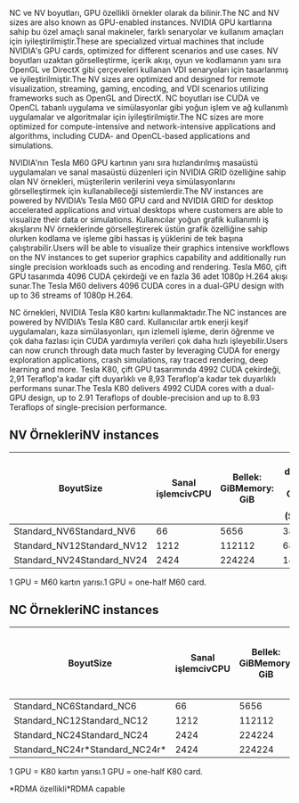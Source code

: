 
<span data-ttu-id="8c57d-101">NC ve NV boyutları, GPU özellikli örnekler olarak da bilinir.</span><span class="sxs-lookup"><span data-stu-id="8c57d-101">The NC and NV sizes are also known as GPU-enabled instances.</span></span> <span data-ttu-id="8c57d-102">NVIDIA GPU kartlarına sahip bu özel amaçlı sanal makineler, farklı senaryolar ve kullanım amaçları için iyileştirilmiştir.</span><span class="sxs-lookup"><span data-stu-id="8c57d-102">These are specialized virtual machines that include NVIDIA's GPU cards, optimized for different scenarios and use cases.</span></span> <span data-ttu-id="8c57d-103">NV boyutları uzaktan görselleştirme, içerik akışı, oyun ve kodlamanın yanı sıra OpenGL ve DirectX gibi çerçeveleri kullanan VDI senaryoları için tasarlanmış ve iyileştirilmiştir.</span><span class="sxs-lookup"><span data-stu-id="8c57d-103">The NV sizes are optimized and designed for remote visualization, streaming, gaming, encoding, and VDI scenarios utilizing frameworks such as OpenGL and DirectX.</span></span> <span data-ttu-id="8c57d-104">NC boyutları ise CUDA ve OpenCL tabanlı uygulama ve simülasyonlar gibi yoğun işlem ve ağ kullanımlı uygulamalar ve algoritmalar için iyileştirilmiştir.</span><span class="sxs-lookup"><span data-stu-id="8c57d-104">The NC sizes are more optimized for compute-intensive and network-intensive applications and algorithms, including CUDA- and OpenCL-based applications and simulations.</span></span> 


<span data-ttu-id="8c57d-105">NVIDIA'nın Tesla M60 GPU kartının yanı sıra hızlandırılmış masaüstü uygulamaları ve sanal masaüstü düzenleri için NVIDIA GRID özelliğine sahip olan NV örnekleri, müşterilerin verilerini veya simülasyonlarını görselleştirmek için kullanabileceği sistemlerdir.</span><span class="sxs-lookup"><span data-stu-id="8c57d-105">The NV instances are powered by NVIDIA’s Tesla M60 GPU card and NVIDIA GRID for desktop accelerated applications and virtual desktops where customers are able to visualize their data or simulations.</span></span> <span data-ttu-id="8c57d-106">Kullanıcılar yoğun grafik kullanımlı iş akışlarını NV örneklerinde görselleştirerek üstün grafik özelliğine sahip olurken kodlama ve işleme gibi hassas iş yüklerini de tek başına çalıştırabilir.</span><span class="sxs-lookup"><span data-stu-id="8c57d-106">Users will be able to visualize their graphics intensive workflows on the NV instances to get superior graphics capability and additionally run single precision workloads such as encoding and rendering.</span></span> <span data-ttu-id="8c57d-107">Tesla M60, çift GPU tasarımda 4096 CUDA çekirdeği ve en fazla 36 adet 1080p H.264 akışı sunar.</span><span class="sxs-lookup"><span data-stu-id="8c57d-107">The Tesla M60 delivers 4096 CUDA cores in a dual-GPU design with up to 36 streams of 1080p H.264.</span></span> 

<span data-ttu-id="8c57d-108">NC örnekleri, NVIDIA Tesla K80 kartını kullanmaktadır.</span><span class="sxs-lookup"><span data-stu-id="8c57d-108">The NC instances are powered by NVIDIA’s Tesla K80 card.</span></span> <span data-ttu-id="8c57d-109">Kullanıcılar artık enerji keşif uygulamaları, kaza simülasyonları, ışın izlemeli işleme, derin öğrenme ve çok daha fazlası için CUDA yardımıyla verileri çok daha hızlı işleyebilir.</span><span class="sxs-lookup"><span data-stu-id="8c57d-109">Users can now crunch through data much faster by leveraging CUDA for energy exploration applications, crash simulations, ray traced rendering, deep learning and more.</span></span> <span data-ttu-id="8c57d-110">Tesla K80, çift GPU tasarımında 4992 CUDA çekirdeği, 2,91 Teraflop'a kadar çift duyarlıklı ve 8,93 Teraflop'a kadar tek duyarlıklı performans sunar.</span><span class="sxs-lookup"><span data-stu-id="8c57d-110">The Tesla K80 delivers 4992 CUDA cores with a dual-GPU design, up to 2.91 Teraflops of double-precision and up to 8.93 Teraflops of single-precision performance.</span></span>

## <a name="nv-instances"></a><span data-ttu-id="8c57d-111">NV Örnekleri</span><span class="sxs-lookup"><span data-stu-id="8c57d-111">NV instances</span></span>

| <span data-ttu-id="8c57d-112">Boyut</span><span class="sxs-lookup"><span data-stu-id="8c57d-112">Size</span></span> | <span data-ttu-id="8c57d-113">Sanal işlemci</span><span class="sxs-lookup"><span data-stu-id="8c57d-113">vCPU</span></span> | <span data-ttu-id="8c57d-114">Bellek: GiB</span><span class="sxs-lookup"><span data-stu-id="8c57d-114">Memory: GiB</span></span> | <span data-ttu-id="8c57d-115">Geçici depolama (SSD) GiB</span><span class="sxs-lookup"><span data-stu-id="8c57d-115">Temp storage (SSD) GiB</span></span> | <span data-ttu-id="8c57d-116">GPU</span><span class="sxs-lookup"><span data-stu-id="8c57d-116">GPU</span></span> | <span data-ttu-id="8c57d-117">En fazla veri diski</span><span class="sxs-lookup"><span data-stu-id="8c57d-117">Maximum data disks</span></span> |
| --- | --- | --- | --- | --- | --- |
| <span data-ttu-id="8c57d-118">Standard_NV6</span><span class="sxs-lookup"><span data-stu-id="8c57d-118">Standard_NV6</span></span> |<span data-ttu-id="8c57d-119">6</span><span class="sxs-lookup"><span data-stu-id="8c57d-119">6</span></span> |<span data-ttu-id="8c57d-120">56</span><span class="sxs-lookup"><span data-stu-id="8c57d-120">56</span></span> |<span data-ttu-id="8c57d-121">380</span><span class="sxs-lookup"><span data-stu-id="8c57d-121">380</span></span> | <span data-ttu-id="8c57d-122">1</span><span class="sxs-lookup"><span data-stu-id="8c57d-122">1</span></span> | <span data-ttu-id="8c57d-123">8</span><span class="sxs-lookup"><span data-stu-id="8c57d-123">8</span></span> |
| <span data-ttu-id="8c57d-124">Standard_NV12</span><span class="sxs-lookup"><span data-stu-id="8c57d-124">Standard_NV12</span></span> |<span data-ttu-id="8c57d-125">12</span><span class="sxs-lookup"><span data-stu-id="8c57d-125">12</span></span> |<span data-ttu-id="8c57d-126">112</span><span class="sxs-lookup"><span data-stu-id="8c57d-126">112</span></span> |<span data-ttu-id="8c57d-127">680</span><span class="sxs-lookup"><span data-stu-id="8c57d-127">680</span></span> | <span data-ttu-id="8c57d-128">2</span><span class="sxs-lookup"><span data-stu-id="8c57d-128">2</span></span> | <span data-ttu-id="8c57d-129">16</span><span class="sxs-lookup"><span data-stu-id="8c57d-129">16</span></span> |
| <span data-ttu-id="8c57d-130">Standard_NV24</span><span class="sxs-lookup"><span data-stu-id="8c57d-130">Standard_NV24</span></span> |<span data-ttu-id="8c57d-131">24</span><span class="sxs-lookup"><span data-stu-id="8c57d-131">24</span></span> |<span data-ttu-id="8c57d-132">224</span><span class="sxs-lookup"><span data-stu-id="8c57d-132">224</span></span> |<span data-ttu-id="8c57d-133">1440</span><span class="sxs-lookup"><span data-stu-id="8c57d-133">1440</span></span> | <span data-ttu-id="8c57d-134">4</span><span class="sxs-lookup"><span data-stu-id="8c57d-134">4</span></span> | <span data-ttu-id="8c57d-135">32</span><span class="sxs-lookup"><span data-stu-id="8c57d-135">32</span></span> |

<span data-ttu-id="8c57d-136">1 GPU = M60 kartın yarısı.</span><span class="sxs-lookup"><span data-stu-id="8c57d-136">1 GPU = one-half M60 card.</span></span>

## <a name="nc-instances"></a><span data-ttu-id="8c57d-137">NC Örnekleri</span><span class="sxs-lookup"><span data-stu-id="8c57d-137">NC instances</span></span>

| <span data-ttu-id="8c57d-138">Boyut</span><span class="sxs-lookup"><span data-stu-id="8c57d-138">Size</span></span> | <span data-ttu-id="8c57d-139">Sanal işlemci</span><span class="sxs-lookup"><span data-stu-id="8c57d-139">vCPU</span></span> | <span data-ttu-id="8c57d-140">Bellek: GiB</span><span class="sxs-lookup"><span data-stu-id="8c57d-140">Memory: GiB</span></span> | <span data-ttu-id="8c57d-141">Geçici depolama (SSD) GiB</span><span class="sxs-lookup"><span data-stu-id="8c57d-141">Temp storage (SSD) GiB</span></span> | <span data-ttu-id="8c57d-142">GPU</span><span class="sxs-lookup"><span data-stu-id="8c57d-142">GPU</span></span> | <span data-ttu-id="8c57d-143">En fazla veri diski</span><span class="sxs-lookup"><span data-stu-id="8c57d-143">Maximum data disks</span></span> |
| --- | --- | --- | --- | --- | --- |
| <span data-ttu-id="8c57d-144">Standard_NC6</span><span class="sxs-lookup"><span data-stu-id="8c57d-144">Standard_NC6</span></span> |<span data-ttu-id="8c57d-145">6</span><span class="sxs-lookup"><span data-stu-id="8c57d-145">6</span></span> |<span data-ttu-id="8c57d-146">56</span><span class="sxs-lookup"><span data-stu-id="8c57d-146">56</span></span> | <span data-ttu-id="8c57d-147">380</span><span class="sxs-lookup"><span data-stu-id="8c57d-147">380</span></span> | <span data-ttu-id="8c57d-148">1</span><span class="sxs-lookup"><span data-stu-id="8c57d-148">1</span></span> | <span data-ttu-id="8c57d-149">8</span><span class="sxs-lookup"><span data-stu-id="8c57d-149">8</span></span> |
| <span data-ttu-id="8c57d-150">Standard_NC12</span><span class="sxs-lookup"><span data-stu-id="8c57d-150">Standard_NC12</span></span> |<span data-ttu-id="8c57d-151">12</span><span class="sxs-lookup"><span data-stu-id="8c57d-151">12</span></span> |<span data-ttu-id="8c57d-152">112</span><span class="sxs-lookup"><span data-stu-id="8c57d-152">112</span></span> | <span data-ttu-id="8c57d-153">680</span><span class="sxs-lookup"><span data-stu-id="8c57d-153">680</span></span> | <span data-ttu-id="8c57d-154">2</span><span class="sxs-lookup"><span data-stu-id="8c57d-154">2</span></span> | <span data-ttu-id="8c57d-155">16</span><span class="sxs-lookup"><span data-stu-id="8c57d-155">16</span></span> |
| <span data-ttu-id="8c57d-156">Standard_NC24</span><span class="sxs-lookup"><span data-stu-id="8c57d-156">Standard_NC24</span></span> |<span data-ttu-id="8c57d-157">24</span><span class="sxs-lookup"><span data-stu-id="8c57d-157">24</span></span> |<span data-ttu-id="8c57d-158">224</span><span class="sxs-lookup"><span data-stu-id="8c57d-158">224</span></span> | <span data-ttu-id="8c57d-159">1440</span><span class="sxs-lookup"><span data-stu-id="8c57d-159">1440</span></span> | <span data-ttu-id="8c57d-160">4</span><span class="sxs-lookup"><span data-stu-id="8c57d-160">4</span></span> | <span data-ttu-id="8c57d-161">32</span><span class="sxs-lookup"><span data-stu-id="8c57d-161">32</span></span> |
| <span data-ttu-id="8c57d-162">Standard_NC24r*</span><span class="sxs-lookup"><span data-stu-id="8c57d-162">Standard_NC24r*</span></span> |<span data-ttu-id="8c57d-163">24</span><span class="sxs-lookup"><span data-stu-id="8c57d-163">24</span></span> |<span data-ttu-id="8c57d-164">224</span><span class="sxs-lookup"><span data-stu-id="8c57d-164">224</span></span> | <span data-ttu-id="8c57d-165">1440</span><span class="sxs-lookup"><span data-stu-id="8c57d-165">1440</span></span> | <span data-ttu-id="8c57d-166">4</span><span class="sxs-lookup"><span data-stu-id="8c57d-166">4</span></span> | <span data-ttu-id="8c57d-167">32</span><span class="sxs-lookup"><span data-stu-id="8c57d-167">32</span></span> |

<span data-ttu-id="8c57d-168">1 GPU = K80 kartın yarısı.</span><span class="sxs-lookup"><span data-stu-id="8c57d-168">1 GPU = one-half K80 card.</span></span>

<span data-ttu-id="8c57d-169">*RDMA özellikli</span><span class="sxs-lookup"><span data-stu-id="8c57d-169">*RDMA capable</span></span>


